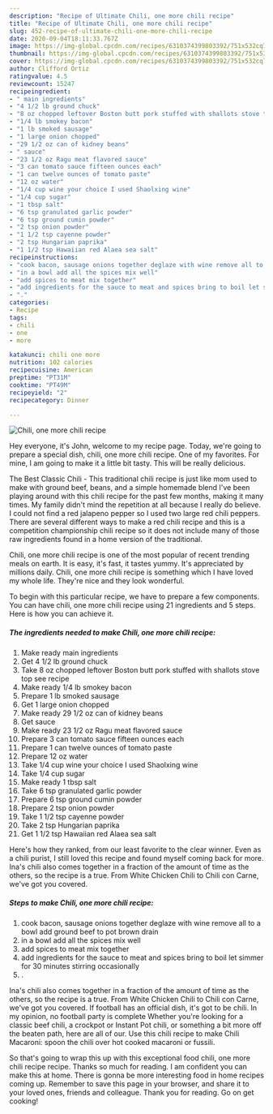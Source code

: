 ```yaml
---
description: "Recipe of Ultimate Chili, one more chili recipe"
title: "Recipe of Ultimate Chili, one more chili recipe"
slug: 452-recipe-of-ultimate-chili-one-more-chili-recipe
date: 2020-09-04T18:11:33.767Z
image: https://img-global.cpcdn.com/recipes/6310374399803392/751x532cq70/chili-one-more-chili-recipe-recipe-main-photo.jpg
thumbnail: https://img-global.cpcdn.com/recipes/6310374399803392/751x532cq70/chili-one-more-chili-recipe-recipe-main-photo.jpg
cover: https://img-global.cpcdn.com/recipes/6310374399803392/751x532cq70/chili-one-more-chili-recipe-recipe-main-photo.jpg
author: Clifford Ortiz
ratingvalue: 4.5
reviewcount: 15247
recipeingredient:
- " main ingredients"
- "4 1/2 lb ground chuck"
- "8 oz chopped leftover Boston butt pork stuffed with shallots stove top see recipe"
- "1/4 lb smokey bacon"
- "1 lb smoked sausage"
- "1 large onion chopped"
- "29 1/2 oz can of kidney beans"
- " sauce"
- "23 1/2 oz Ragu meat flavored sauce"
- "3 can tomato sauce fifteen ounces each"
- "1 can twelve ounces of tomato paste"
- "12 oz water"
- "1/4 cup wine your choice I used Shaolxing wine"
- "1/4 cup sugar"
- "1 tbsp salt"
- "6 tsp granulated garlic powder"
- "6 tsp ground cumin powder"
- "2 tsp onion powder"
- "1 1/2 tsp cayenne powder"
- "2 tsp Hungarian paprika"
- "1 1/2 tsp Hawaiian red Alaea sea salt"
recipeinstructions:
- "cook bacon, sausage onions together deglaze with wine remove all to a bowl add ground beef to pot brown drain"
- "in a bowl add all the spices mix well"
- "add spices to meat mix together"
- "add ingredients for the sauce to meat and spices bring to boil let simmer for 30 minutes stirring occasionally"
- "."
categories:
- Recipe
tags:
- chili
- one
- more

katakunci: chili one more 
nutrition: 102 calories
recipecuisine: American
preptime: "PT31M"
cooktime: "PT49M"
recipeyield: "2"
recipecategory: Dinner

---
```



![Chili, one more chili recipe](https://img-global.cpcdn.com/recipes/6310374399803392/751x532cq70/chili-one-more-chili-recipe-recipe-main-photo.jpg)

Hey everyone, it's John, welcome to my recipe page. Today, we're going to prepare a special dish, chili, one more chili recipe. One of my favorites. For mine, I am going to make it a little bit tasty. This will be really delicious.

The Best Classic Chili - This traditional chili recipe is just like mom used to make with ground beef, beans, and a simple homemade blend I&#39;ve been playing around with this chili recipe for the past few months, making it many times. My family didn&#39;t mind the repetition at all because I really do believe. I could not find a red jalapeno pepper so I used two large red chili peppers. There are several different ways to make a red chili recipe and this is a competition championship chili recipe so it does not include many of those raw ingredients found in a home version of the traditional.

Chili, one more chili recipe is one of the most popular of recent trending meals on earth. It is easy, it's fast, it tastes yummy. It's appreciated by millions daily. Chili, one more chili recipe is something which I have loved my whole life. They're nice and they look wonderful.


To begin with this particular recipe, we have to prepare a few components. You can have chili, one more chili recipe using 21 ingredients and 5 steps. Here is how you can achieve it.

<!--inarticleads1-->

##### The ingredients needed to make Chili, one more chili recipe:

1. Make ready  main ingredients
1. Get 4 1/2 lb ground chuck
1. Take 8 oz chopped leftover Boston butt pork stuffed with shallots stove top see recipe
1. Make ready 1/4 lb smokey bacon
1. Prepare 1 lb smoked sausage
1. Get 1 large onion chopped
1. Make ready 29 1/2 oz can of kidney beans
1. Get  sauce
1. Make ready 23 1/2 oz Ragu meat flavored sauce
1. Prepare 3 can tomato sauce fifteen ounces each
1. Prepare 1 can twelve ounces of tomato paste
1. Prepare 12 oz water
1. Take 1/4 cup wine your choice I used Shaolxing wine
1. Take 1/4 cup sugar
1. Make ready 1 tbsp salt
1. Take 6 tsp granulated garlic powder
1. Prepare 6 tsp ground cumin powder
1. Prepare 2 tsp onion powder
1. Take 1 1/2 tsp cayenne powder
1. Take 2 tsp Hungarian paprika
1. Get 1 1/2 tsp Hawaiian red Alaea sea salt


Here&#39;s how they ranked, from our least favorite to the clear winner. Even as a chili purist, I still loved this recipe and found myself coming back for more. Ina&#39;s chili also comes together in a fraction of the amount of time as the others, so the recipe is a true. From White Chicken Chili to Chili con Carne, we&#39;ve got you covered. 

<!--inarticleads2-->

##### Steps to make Chili, one more chili recipe:

1. cook bacon, sausage onions together deglaze with wine remove all to a bowl add ground beef to pot brown drain
1. in a bowl add all the spices mix well
1. add spices to meat mix together
1. add ingredients for the sauce to meat and spices bring to boil let simmer for 30 minutes stirring occasionally
1. .


Ina&#39;s chili also comes together in a fraction of the amount of time as the others, so the recipe is a true. From White Chicken Chili to Chili con Carne, we&#39;ve got you covered. If football has an official dish, it&#39;s got to be chili. In my opinion, no football party is complete Whether you&#39;re looking for a classic beef chili, a crockpot or Instant Pot chili, or something a bit more off the beaten path, here are all of our. Use this chili recipe to make Chili Macaroni: spoon the chili over hot cooked macaroni or fussili. 

So that's going to wrap this up with this exceptional food chili, one more chili recipe recipe. Thanks so much for reading. I am confident you can make this at home. There is gonna be more interesting food in home recipes coming up. Remember to save this page in your browser, and share it to your loved ones, friends and colleague. Thank you for reading. Go on get cooking!
